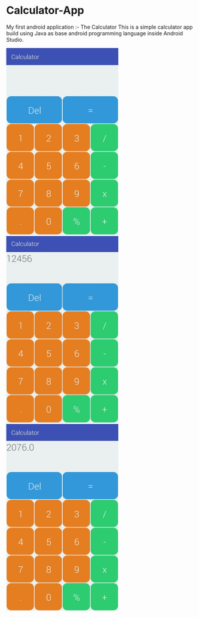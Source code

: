 # Calculator-App
My first android application :- The Calculator
This is a simple calculator app build using Java as base android programming language inside Android Studio. 

<img src="image1.jpeg" width="300" height="500" />
<img src="image2.jpeg" width="300" height="500" />
<img src="image3.jpeg" width="300" height="500" />
